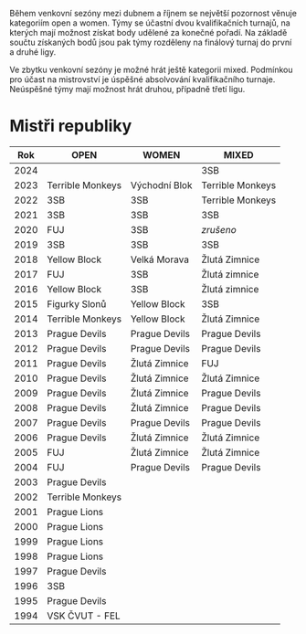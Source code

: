 Během venkovní sezóny mezi dubnem a říjnem se největší pozornost věnuje kategoriím open a women. Týmy se účastní dvou kvalifikačních turnajů, na kterých mají možnost získat body udělené za konečné pořadí. Na základě součtu získaných bodů jsou pak týmy rozděleny na finálový turnaj do první a&nbsp;druhé ligy.

Ve zbytku venkovní sezóny je možné hrát ještě kategorii mixed. Podmínkou pro účast na mistrovství je úspěšné absolvování kvalifikačního turnaje. Neúspěšné týmy mají možnost hrát druhou, případně třetí ligu.

# Mistři republiky

| Rok  | OPEN             | WOMEN         | MIXED           |
| ---- | ---------------- | ------------- | --------------- |
| 2024 |                  |               | 3SB             |
| 2023 | Terrible Monkeys | Východní Blok | Terrible Monkeys|
| 2022 | 3SB              | 3SB           | Terrible Monkeys|
| 2021 | 3SB              | 3SB           | 3SB             |
| 2020 | FUJ              | 3SB           | _zrušeno_       |
| 2019 | 3SB              | 3SB           | 3SB             |
| 2018 | Yellow Block     | Velká Morava  | Žlutá Zimnice   |
| 2017 | FUJ              | 3SB           | Žlutá zimnice   |
| 2016 | Yellow Block     | 3SB           | Žlutá zimnice   |
| 2015 | Figurky Slonů    | Yellow Block  | 3SB             |
| 2014 | Terrible Monkeys | Yellow Block  | Žlutá Zimnice   |
| 2013 | Prague Devils    | Prague Devils | Prague Devils   |
| 2012 | Prague Devils    | Prague Devils | Prague Devils   |
| 2011 | Prague Devils    | Žlutá Zimnice | FUJ             |
| 2010 | Prague Devils    | Žlutá Zimnice | Žlutá Zimnice   |
| 2009 | Prague Devils    | Žlutá Zimnice | Prague Devils   |
| 2008 | Prague Devils    | Žlutá Zimnice | Prague Devils   |
| 2007 | Prague Devils    | Prague Devils | Prague Devils   |
| 2006 | Prague Devils    | Žlutá Zimnice | Žlutá Zimnice   |
| 2005 | FUJ              | Žlutá Zimnice | Žlutá Zimnice   |
| 2004 | FUJ              | Prague Devils | Prague Devils   |
| 2003 | Prague Devils    |               |                 |
| 2002 | Terrible Monkeys |               |                 |
| 2001 | Prague Lions     |               |                 |
| 2000 | Prague Lions     |               |                 |
| 1999 | Prague Lions     |               |                 |
| 1998 | Prague Lions     |               |                 |
| 1997 | Prague Devils    |               |                 |
| 1996 | 3SB              |               |                 |
| 1995 | Prague Devils    |               |                 |
| 1994 | VSK ČVUT - FEL   |               |                 |
